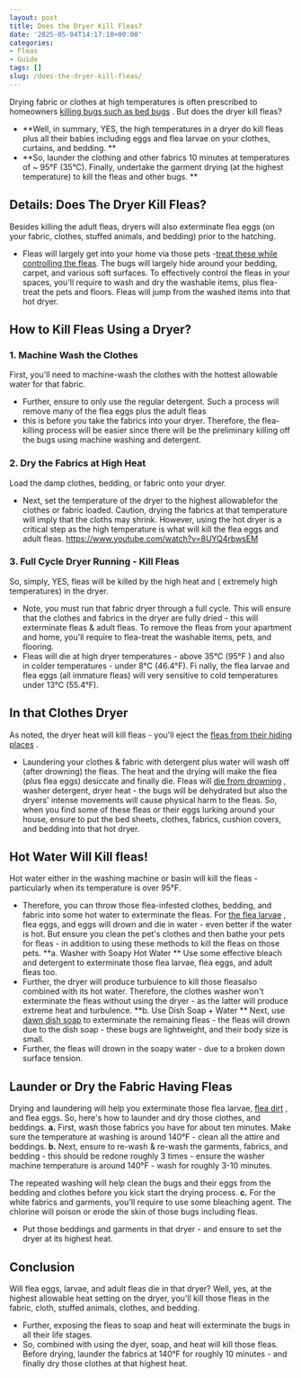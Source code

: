 ```yaml
---
layout: post
title: Does the Dryer Kill Fleas?
date: '2025-05-04T14:17:10+00:00'
categories:
- Fleas
- Guide
tags: []
slug: /does-the-dryer-kill-fleas/
---
```


Drying fabric or clothes at high temperatures is often prescribed to homeowners
[killing bugs such as bed bugs](https://pestpolicy.com/what-temperature-kills-bed-bugs/)
. But does the dryer kill fleas?
- **Well, in summary, YES, the high temperatures in a dryer do kill fleas plus all their babies including eggs and flea larvae on your clothes, curtains, and bedding. **
- **So, launder the clothing and other fabrics 10 minutes at temperatures of ~ 95°F (35°C). Finally, undertake the garment drying (at the highest temperature) to kill the fleas and other bugs. **
## Details: Does The Dryer Kill Fleas?
Besides killing the adult fleas,
dryers will also exterminate flea eggs (on your fabric, clothes, stuffed animals, and bedding) prior to the hatching.
- Fleas will largely get into your home via those pets -[treat these while controlling the fleas](https://pestpolicy.com/best-flea-treatment-for-cats/). The bugs will largely hide around your bedding, carpet, and various soft surfaces.
To effectively control the fleas in your spaces, you'll require to wash and dry the washable items, plus flea-treat the pets and floors. Fleas will jump from the washed items into that hot dryer.
## How to Kill Fleas Using a Dryer?
### 1. Machine Wash the Clothes
First, you'll need to machine-wash the clothes with the hottest allowable water for that fabric.
- Further, ensure to only use the regular detergent.
Such a process will remove many of the flea eggs plus the adult fleas
- this is before you take the fabrics into your dryer. Therefore, the flea-killing process will be easier since there will be the preliminary killing off the bugs using machine washing and detergent.
### 2. Dry the Fabrics at High Heat
Load the damp clothes, bedding, or fabric onto your
dryer.
- Next, set the temperature of the dryer to the highest allowablefor the clothes or fabric loaded.
Caution, drying the fabrics at that temperature will imply that the cloths may shrink.
However, using the hot dryer is a critical step as the high temperature is what will kill the flea eggs and adult fleas.
https://www.youtube.com/watch?v=8UYQ4rbwsEM
### 3. Full Cycle Dryer Running - Kill Fleas
So, simply, YES, fleas will be killed by the high heat and ( extremely high temperatures) in the dryer.
- Note, you must run that fabric dryer through a full cycle.
This will ensure that the clothes and fabrics in the dryer are fully dried - this will exterminate fleas & adult fleas.
To remove the fleas from your apartment and home, you'll require to flea-treat the washable items, pets, and flooring.
- Fleas will die at high dryer temperatures - above 35°C (95°F ) and also in colder temperatures - under 8°C (46.4°F).
Fi
nally, the flea larvae and flea eggs (all immature fleas) will very sensitive to cold temperatures under 13°C (55.4°F).
## In that Clothes Dryer
As noted, the dryer heat will kill fleas - you'll eject the
[fleas from their hiding places](https://pestpolicy.com/where-do-fleas-come-from/)
.
- Laundering your clothes & fabric with detergent plus water will wash off (after drowning) the fleas.
The heat and the drying will make the flea (plus flea eggs) desiccate and finally die.
Fleas will
[die from drowning](https://pestpolicy.com/do-fleas-drown-in-water/)
, washer detergent, dryer heat - the bugs will be dehydrated but also the dryers' intense movements will cause physical harm to the fleas.
So, when you find some of these fleas or their eggs lurking around your house, ensure to put the bed sheets, clothes, fabrics, cushion covers, and bedding into that hot dryer.
## **Hot Water Will Kill fleas**!
Hot water either in the washing machine or basin will kill the fleas - particularly when its temperature is over 95°F.
- Therefore, you can throw those flea-infested clothes, bedding, and fabric into some hot water to exterminate the fleas.
For
[the flea larvae](https://pestpolicy.com/what-do-flea-larvae-look-like/)
, flea eggs, and eggs will drown and die in water - even better if the water is hot.
But ensure you clean the pet's clothes and then bathe your pets for fleas - in addition to using these methods to kill the fleas on those pets.
**a. Washer with Soapy Hot Water **
Use some effective bleach and detergent to exterminate those flea larvae, flea eggs, and adult fleas too.
- Further, the dryer will produce turbulence to kill those fleasalso combined with its hot water.
Therefore, the clothes washer won't exterminate the fleas without using the dryer - as the latter will produce extreme heat and turbulence.
**b. Use Dish Soap + Water **
Next, use
[dawn dish soap](https://pestpolicy.com/dawn-dish-soap-for-fleas/)
to exterminate the remaining fleas - the fleas will drown due to the dish soap - these bugs are lightweight, and their body size is small.
- Further, the fleas will drown in the soapy water - due to a broken down surface tension.
## Launder or Dry the Fabric Having Fleas
Drying and laundering will help you exterminate those flea larvae,
[flea dirt](https://pestpolicy.com/what-is-flea-dirt/)
, and flea eggs. So, here's how to launder and dry those
clothes, and beddings.
**a.**
First, wash those fabrics you have for about ten minutes. Make sure the temperature at washing is around 140°F - clean all the attire and beddings.
**b.**
Next, ensure to re-wash & re-wash the garments, fabrics, and bedding - this should be redone roughly 3 times - ensure the washer machine temperature is around 140°F - wash for roughly 3-10 minutes.

The repeated washing will help clean the bugs and their eggs from the bedding and clothes before you kick start the drying process.
**c.**
For the white fabrics and garments, you'll require to use some bleaching agent. The chlorine will poison or erode the skin of those bugs including fleas.
- Put those beddings and garments in that dryer - and ensure to set the dryer at its highest heat.
## Conclusion
Will flea eggs, larvae, and adult fleas die in that dryer? Well, yes, at the highest allowable heat setting on the dryer, you'll kill those fleas in the fabric, cloth, stuffed animals, clothes, and bedding.
- Further, exposing the fleas to soap and heat will exterminate the bugs in all their life stages.
- So, combined with using the dyer, soap, and heat will kill those fleas.
Before drying, launder the fabrics at
140°F for roughly 10 minutes - and finally dry those clothes at that highest heat.
